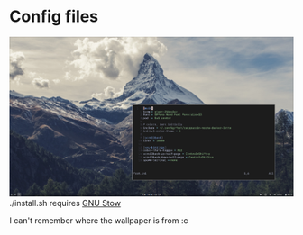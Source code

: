 # Config files

![screenshot](./screenshot.png)
./install.sh requires [GNU Stow](https://www.gnu.org/software/stow/)

I can't remember where the wallpaper is from :c
